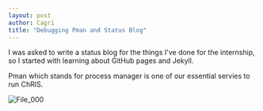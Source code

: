 ```yaml
---
layout: post
author: Cagri
title: "Debugging Pman and Status Blog"
---
```


I was asked to write a status blog for the things I've done for the internship, so I started with learning about GitHub pages and Jekyll.

Pman which stands for process manager is one of our essential servies to run ChRIS.

![File_000](https://user-images.githubusercontent.com/55101879/112177775-99d07a00-8bcf-11eb-879b-1b55daa46a29.jpeg)
